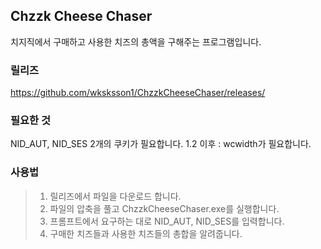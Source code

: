 ## Chzzk Cheese Chaser

치지직에서 구매하고 사용한 치즈의 총액을 구해주는 프로그램입니다.

### 릴리즈
https://github.com/wksksson1/ChzzkCheeseChaser/releases/

### 필요한 것  
NID_AUT, NID_SES 2개의 쿠키가 필요합니다.
1.2 이후 : wcwidth가 필요합니다.

### 사용법  
 
>  1. 릴리즈에서 파일을 다운로드 합니다.
>  2. 파일의 압축을 풀고 ChzzkCheeseChaser.exe를 실행합니다.
>  3. 프롬프트에서 요구하는 대로 NID_AUT, NID_SES를 입력합니다.
>  4. 구매한 치즈들과 사용한 치즈들의 총합을 알려줍니다. 
